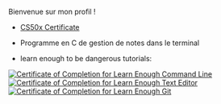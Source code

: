 Bienvenue sur mon profil !

- <a href="https://cs50.harvard.edu/certificates/112861f0-060f-4aae-b343-5475a52ec75e">CS50x Certificate</a>

- Programme en C de gestion de notes dans le terminal

- learn enough to be dangerous tutorials:

<a href="https://www.learnenough.com/certificates/318d4c40"><img src="https://www.learnenough.com/certificates/318d4c40/command-line-tutorial.svg" alt="Certificate of Completion for Learn Enough Command Line"></a><a href="https://www.learnenough.com/certificates/318d4c40"><img src="https://www.learnenough.com/certificates/318d4c40/text-editor-tutorial.svg" alt="Certificate of Completion for Learn Enough Text Editor"></a><a href="https://www.learnenough.com/certificates/318d4c40"><img src="https://www.learnenough.com/certificates/318d4c40/git-tutorial.svg" alt="Certificate of Completion for Learn Enough Git"></a>
